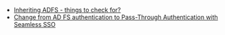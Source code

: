- [Inheriting ADFS - things to check for?](https://www.reddit.com/r/sysadmin/comments/96ifiu/inheriting_adfs_things_to_check_for/)
- [Change from AD FS authentication to Pass-Through Authentication with Seamless SSO
](https://blogs.technet.microsoft.com/undocumentedfeatures/2018/04/04/change-from-ad-fs-authentication-to-seamless-sso/)

